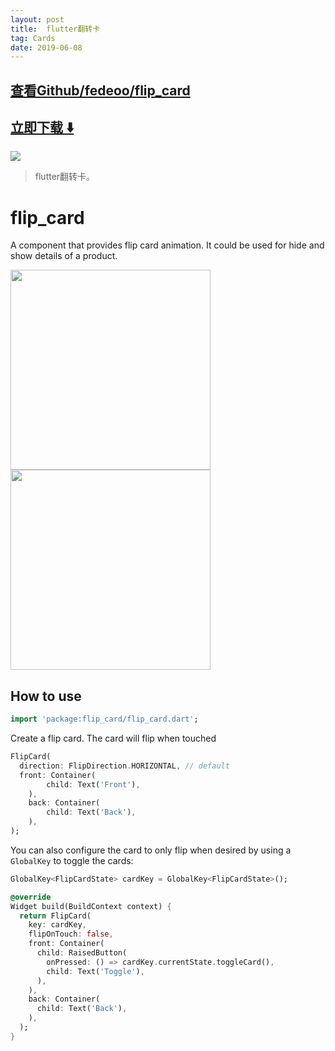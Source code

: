 ```yaml
---
layout: post
title:  flutter翻转卡
tag: Cards
date: 2019-06-08
---
```


 

## [查看Github/fedeoo/flip_card](http://github.com/fedeoo/flip_card)
## [立即下载 ️⬇️ ](https://codeload.github.com/fedeoo/flip_card/zip/master) 


 
![](https://flutterawesome.com/content/images/2018/11/flip_card.gif)
 
>
> flutter翻转卡。
>

 
# flip_card

A component that provides flip card animation. It could be used for hide and show details of a product.

<p>
<img src="https://github.com/fedeoo/flip_card/blob/master/screenshots/flip-h.gif?raw=true&v1" width="320" />
<img src="https://github.com/fedeoo/flip_card/blob/master/screenshots/flip-v.gif?raw=true&v1" width="320" />
</p>

## How to use


````dart
import 'package:flip_card/flip_card.dart';
````

Create a flip card. The card will flip when touched

```dart
FlipCard(
  direction: FlipDirection.HORIZONTAL, // default
  front: Container(
        child: Text('Front'),
    ),
    back: Container(
        child: Text('Back'),
    ),
);
```

You can also configure the card to only flip when desired by using a `GlobalKey` to
toggle the cards:
```dart
GlobalKey<FlipCardState> cardKey = GlobalKey<FlipCardState>();

@override
Widget build(BuildContext context) {
  return FlipCard(
    key: cardKey,
    flipOnTouch: false,
    front: Container(
      child: RaisedButton(
        onPressed: () => cardKey.currentState.toggleCard(),
        child: Text('Toggle'),
      ),
    ),
    back: Container(
      child: Text('Back'),
    ),
  );
}
```


